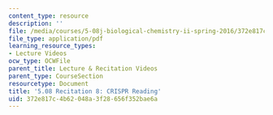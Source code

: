 ```yaml
---
content_type: resource
description: ''
file: /media/courses/5-08j-biological-chemistry-ii-spring-2016/372e817c4b62048a3f28656f352bae6a_MIT5_08jS16r8.pdf
file_type: application/pdf
learning_resource_types:
- Lecture Videos
ocw_type: OCWFile
parent_title: Lecture & Recitation Videos
parent_type: CourseSection
resourcetype: Document
title: '5.08 Recitation 8: CRISPR Reading'
uid: 372e817c-4b62-048a-3f28-656f352bae6a
---
```


